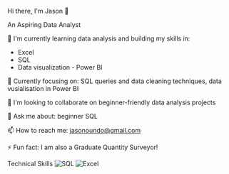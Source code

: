Hi there, I'm Jason 👋

An Aspiring Data Analyst

🔭 I'm currently learning data analysis and building my skills in:

- Excel
- SQL
- Data visualization - Power BI

🌱 Currently focusing on: SQL queries and data cleaning techniques, data vusialisation in Power BI

👯 I'm looking to collaborate on beginner-friendly data analysis projects

💬 Ask me about: beginner SQL

📫 How to reach me: jasonoundo@gmail.com

⚡ Fun fact: I am also a Graduate Quantity Surveyor!

Technical Skills
![SQL](https://img.shields.io/badge/SQL-4479A1?style=for-the-badge&logo=sqlserver&logoColor=white)
![Excel](https://img.shields.io/badge/Excel-217346?style=for-the-badge&logo=microsoft-excel&logoColor=white)
